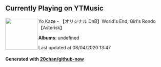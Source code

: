 ## Currently Playing on YTMusic

[<img align="left" width="100" src="https://i.ytimg.com/vi/wefOI4tnW08/sddefault.jpg?sqp=-oaymwEWCJADEOEBIAQqCghqEJQEGHgg6AJIWg&rs">](https://music.youtube.com/channel/UCycjmrRpDoLY0p_rHeLDCRw)

Yo Kaze - 【オリジナル DnB】World's End, Girl's Rondo 【Asterisk】

**Albums**: undefined

Last updated at 08/04/2020 13:47

#### Generated with [20chan/github-now](https://github.com/20chan/github-now)


<!--
**20chan/20chan** is a ✨ _special_ ✨ repository because its `README.md` (this file) appears on your GitHub profile.

Here are some ideas to get you started:

- 🔭 I’m currently working on ...
- 🌱 I’m currently learning ...
- 👯 I’m looking to collaborate on ...
- 🤔 I’m looking for help with ...
- 💬 Ask me about ...
- 📫 How to reach me: ...
- 😄 Pronouns: ...
- ⚡ Fun fact: ...
-->
